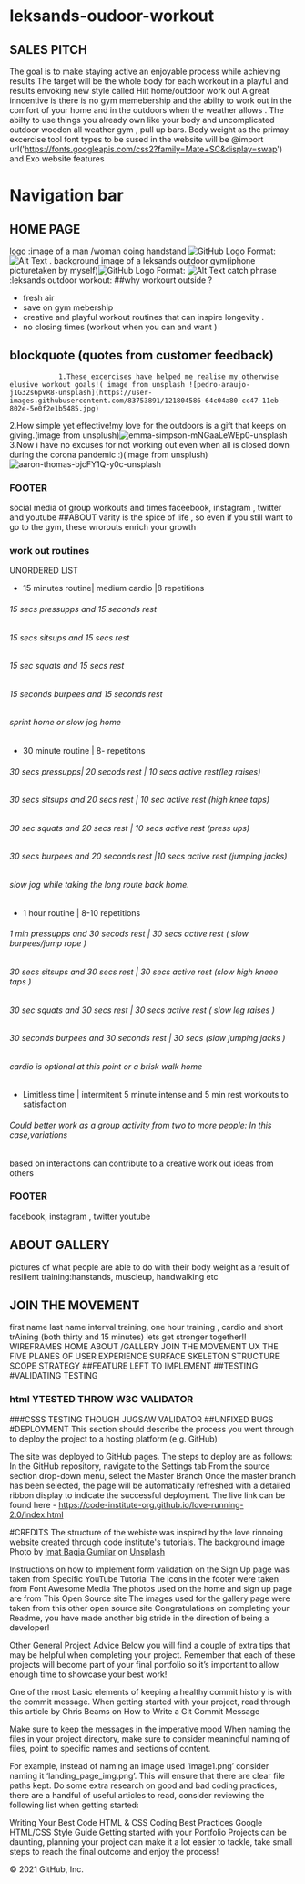 # leksands-oudoor-workout
## SALES PITCH
The goal is to make staying active an enjoyable process while achieving results
The target will be the whole body for each workout in a playful and results envoking new style called Hiit home/outdoor work out 
A great inncentive is there is no gym memebership and the abilty to work out in the comfort of your home  and in the outdoors when the weather allows .
The abilty to use things you already own like your body   and uncomplicated outdoor wooden all weather gym , pull up bars.
Body weight as the primay excercise tool 
font types to be sused in the website will be 
@import url('https://fonts.googleapis.com/css2?family=Mate+SC&display=swap') and Exo
website features
# Navigation bar       
## HOME PAGE
logo :image of a man /woman doing handstand ![GitHub Logo](/images/logo.png)
Format: ![Alt Text](url)
. background image  of a  leksands outdoor gym(iphone picturetaken by myself)![GitHub Logo](/images/logo.png)
Format: ![Alt Text](url)
catch phrase :leksands outdoor workout:
##why workourt outside ?
 
* fresh air 
* save on gym mebership
* creative and  playful workout routines that can inspire longevity .
* no closing times (workout when you can and want )
 ## blockquote (quotes from customer feedback)
                1.These excercises have helped me realise my otherwise elusive workout goals!( image from unsplash ![pedro-araujo-j1G32s6pvR8-unsplash](https://user-images.githubusercontent.com/83753891/121804586-64c04a80-cc47-11eb-802e-5e0f2e1b5485.jpg)
2.How simple yet effective!my love for the outdoors is a gift that keeps on giving.(image from unsplush)![emma-simpson-mNGaaLeWEp0-unsplash](https://user-images.githubusercontent.com/83753891/121804604-7dc8fb80-cc47-11eb-9202-f27ef9437b05.jpg)
3.Now i have no excuses for not working out even when all is closed down during the corona pandemic :)(image from unsplush)![aaron-thomas-bjcFY1Q-y0c-unsplash](https://user-images.githubusercontent.com/83753891/121804670-def0cf00-cc47-11eb-95b4-33e9f3babf3f.jpg)


            
 ### FOOTER 
 social media of  group workouts and times 
 faceebook, instagram , twitter  and youtube
##ABOUT
varity is the spice of life , so even if you still want to go to the gym, these wrorouts enrich your growth
### work out routines
UNORDERED LIST 
 * 15 minutes routine| medium cardio |8 repetitions
 ###### 15 secs pressupps and 15 seconds rest 
 ###### 15 secs sitsups and 15 secs rest 
 ###### 15 sec squats and 15 secs rest 
 ###### 15 seconds burpees and 15 seconds rest 
 ###### sprint home or slow jog home
 * 30 minute routine | 8- repetitons
 ###### 30 secs pressupps| 20 secods rest | 10 secs active rest(leg raises) 
 ###### 30 secs sitsups and 20 secs rest | 10 sec active rest (high knee taps)
 ###### 30 sec squats and 20 secs rest   | 10 secs active rest (press ups)
 ###### 30 secs burpees and 20 seconds rest |10 secs active rest (jumping  jacks)
 ###### slow jog  while taking the long route back home.
 * 1 hour routine | 8-10 repetitions
  ###### 1 min pressupps and 30 secods rest | 30 secs active rest ( slow burpees/jump rope )
 ###### 30 secs sitsups and 30 secs rest | 30 secs  active rest (slow high kneee taps )
 ###### 30 sec squats and 30 secs rest | 30 secs active rest ( slow leg raises )
 ###### 30 seconds burpees and 30 seconds rest | 30 secs (slow jumping jacks )
 ###### cardio is optional at this point or a brisk walk home 
 
 * Limitless time | intermitent 5 minute intense and 5 min rest workouts to satisfaction
 ###### Could better work as a group activity from two  to more people: In this case,variations 
 based on interactions can contribute to a creative work out ideas from others  

 
 ### FOOTER 
 facebook, instagram , twitter youtube
 
  ## ABOUT GALLERY 
   pictures of what people are able to do with their body weight as a result of resilient training:hanstands, muscleup, handwalking etc
  ## JOIN THE MOVEMENT
   first name 
    last name 
    interval training, one hour training , cardio and short trAining (both thirty and 15 minutes)
    lets get stronger together!!
       WIREFRAMES 
   HOME 
   ABOUT /GALLERY 
   JOIN THE MOVEMENT
   UX  THE FIVE PLANES OF USER EXPERIENCE
   SURFACE 
   SKELETON 
   STRUCTURE 
   SCOPE
   STRATEGY
   ##FEATURE LEFT TO IMPLEMENT 
   ##TESTING
   #VALIDATING TESTING
   ### html YTESTED THROW W3C VALIDATOR
   ###CSSS TESTING THOUGH JUGSAW VALIDATOR
   ##UNFIXED BUGS
   #DEPLOYMENT
 This section should describe the process you went through to deploy the project to a hosting platform (e.g. GitHub)

The site was deployed to GitHub pages. The steps to deploy are as follows:
In the GitHub repository, navigate to the Settings tab
From the source section drop-down menu, select the Master Branch
Once the master branch has been selected, the page will be automatically refreshed with a detailed ribbon display to indicate the successful deployment.
The live link can be found here - https://code-institute-org.github.io/love-running-2.0/index.html
   
 
 #CREDITS
 The structure of the webiste was inspired by the love rinnoing website created through code institute's tutorials.
 The background image  Photo by <a href="https://unsplash.com/@imatbagjagumilar?utm_source=unsplash&utm_medium=referral&utm_content=creditCopyText">Imat Bagja Gumilar</a> on <a href="https://unsplash.com/s/photos/forest?utm_source=unsplash&utm_medium=referral&utm_content=creditCopyText">Unsplash</a>
  
Instructions on how to implement form validation on the Sign Up page was taken from Specific YouTube Tutorial
The icons in the footer were taken from Font Awesome
Media
The photos used on the home and sign up page are from This Open Source site
The images used for the gallery page were taken from this other open source site
Congratulations on completing your Readme, you have made another big stride in the direction of being a developer!

Other General Project Advice
Below you will find a couple of extra tips that may be helpful when completing your project. Remember that each of these projects will become part of your final portfolio so it’s important to allow enough time to showcase your best work!

One of the most basic elements of keeping a healthy commit history is with the commit message. When getting started with your project, read through this article by Chris Beams on How to Write a Git Commit Message

Make sure to keep the messages in the imperative mood
When naming the files in your project directory, make sure to consider meaningful naming of files, point to specific names and sections of content.

For example, instead of naming an image used ‘image1.png’ consider naming it ‘landing_page_img.png’. This will ensure that there are clear file paths kept.
Do some extra research on good and bad coding practices, there are a handful of useful articles to read, consider reviewing the following list when getting started:

Writing Your Best Code
HTML & CSS Coding Best Practices
Google HTML/CSS Style Guide
Getting started with your Portfolio Projects can be daunting, planning your project can make it a lot easier to tackle, take small steps to reach the final outcome and enjoy the process!

© 2021 GitHub, Inc.
